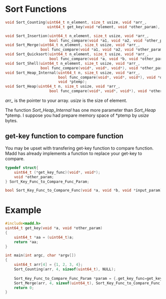 Sort Functions
===

```C
void Sort_Counting(uint64_t n_element, size_t usize, void *arr_,
                   uint64_t get_key(void *element, void *other_param), void *other_param);

void Sort_Insertion(uint64_t n_element, size_t usize, void *arr_,
                    bool func_compare(void *a1, void *a2, void *other_param), void *other_param);
void Sort_Merge(uint64_t n_element, size_t usize, void *arr_,
                bool func_compare(void *a1, void *a2, void *other_param), void *other_param);
void Sort_Quicksort(uint64_t n_element, size_t usize, void *arr_,
                    bool func_compare(void *a, void *b, void *other_param), void *other_param);
void Sort_Shell(uint64_t n_element, size_t usize, void *arr_,
                bool func_compare(void*, void*, void*), void *other_param);
void Sort_Heap_Internal(uint64_t n, size_t usize, void *arr_,
                        bool func_compare(void*, void*, void*), void *other_param,
                        void *ptemp);
void Sort_Heap(uint64_t n, size_t usize, void *arr_,
                    bool func_compare(void*, void*, void*), void *other_param);
```

*arr_* is the pointer to your array. *usize* is the size of element.

The function *Sort_Heap_Internal* has one more parameter than *Sort_Heap* \*ptemp.
I suppose you had prepare memory space of \*ptemp by *usize* bytes.

get-key function to compare function
---

You may be upset with transfering get-key function to compare function.
Madd has already implements a function to replace your get-key to compare.

```C
typedef struct{
    uint64_t (*get_key_func)(void*, void*);
    void *other_param;
} Sort_Key_Func_to_Compare_Func_Param;

bool Sort_Key_Func_to_Compare_Func(void *a, void *b, void *input_param);
```

# Example

```C
#include<madd.h>
uint64_t get_key(void *a, void *other_param)
{
    uint64_t *aa = (uint64_t)a;
    return *aa;
}

int main(int argc, char *argv[])
{
    uint64_t arr[4] = {1, 2, 3, 4};
    Sort_Counting(arr, 4, sizeof(uint64_t), NULL);
    
    Sort_Key_Func_to_Compare_Func_Param *param = {.get_key_func=get_key, .other_param=NULL};
    Sort_Merge(arr, 4, sizeof(uint64_t), Sort_Key_Func_to_Compare_Func, param);
    return 0;
}
```